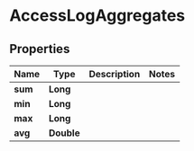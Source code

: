 

# AccessLogAggregates


## Properties

| Name | Type | Description | Notes |
|------------ | ------------- | ------------- | -------------|
|**sum** | **Long** |  |  |
|**min** | **Long** |  |  |
|**max** | **Long** |  |  |
|**avg** | **Double** |  |  |



